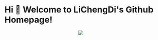 # Hi 🎉 Welcome to LiChengDi's Github Homepage!

<div align="center">
	<img src="https://metrics.lecoq.io/sun0225SUN?template=classic&config.timezone=Asia%2FShanghai">
</div>

